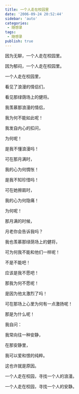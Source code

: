 ```yaml
---
title: 一个人走在校园里                      
date: '2006-09-24 20:52:44'
sidebar: 'auto'
categories:
 - 随想录
tags:
 - 随想录
publish: true
---
```


因为无聊，一个人走在校园里。

因为郁闷，一个人走在校园里。

一个人走在校园里，

看见了浪漫的情侣们，

看见那绿荫场上的健将。


我羡慕那浪漫的情侣，

我为何不能如此呢！

我发自内心的扣问，

为何呢！

是我不懂浪漫吗！

可在那月满时，

我的心为何惆怅！

是我不知珍惜吗！

可在她擦肩时，

我的心为何隐痛！

为何呢！

那月满的时候，

月老你会告诉我吗？


我也羡慕那绿荫场上的健将，

可为何我不能和他们一样呢！

不是不能吧！

应该是我不愿吧！

那我为何不愿呢！

是因为他太激烈了吗！

可在那场上心里为何有一点激扬呢！

那是为什么呢！

我自问：

我常向往一种安静，

在那安静里，

我可以爱和恨的纯粹。

这也许就是原因。


一个人走在校园，寻找一个人的浪漫。

一个人走在校园，寻找一个人的安静。
